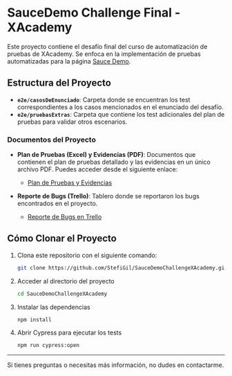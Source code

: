 # SauceDemo Challenge Final - XAcademy

Este proyecto contiene el desafío final del curso de automatización de pruebas de XAcademy. Se enfoca en la implementación de pruebas automatizadas para la página [Sauce Demo](https://www.saucedemo.com).

## Estructura del Proyecto

- **`e2e/casosDeEnunciado`**: Carpeta donde se encuentran los test correspondientes a los casos mencionados en el enunciado del desafío.
- **`e2e/pruebasExtras`**: Carpeta que contiene los test adicionales del plan de pruebas para validar otros escenarios.

### Documentos del Proyecto

- **Plan de Pruebas (Excel) y Evidencias (PDF)**: Documentos que contienen el plan de pruebas detallado y las evidencias en un único archivo PDF. Puedes acceder desde el siguiente enlace:  
  - [Plan de Pruebas y Evidencias](https://drive.google.com/drive/folders/1KUNNosVh0ufHyjSjc18S2by1FdLqpJHJ?usp=sharing)

- **Reporte de Bugs (Trello)**: Tablero donde se reportaron los bugs encontrados en el proyecto.  
  - [Reporte de Bugs en Trello](https://trello.com/invite/b/6760c584c343bc23f900fa75/ATTI0990a16481ae88e421985c6f798362ceE335D878/reportedebugssaucedemochallengexacademy)

## Cómo Clonar el Proyecto

1. Clona este repositorio con el siguiente comando:
   ```bash
   git clone https://github.com/StefiGil/SauceDemoChallengeXAcademy.git 
2. Acceder al directorio del proyecto
   ```bash
   cd SauceDemoChallengeXAcademy 
3. Instalar las dependencias
   ```bash
   npm install
4. Abrir Cypress para ejecutar los tests
   ```bash
   npm run cypress:open
---

Si tienes preguntas o necesitas más información, no dudes en contactarme.

